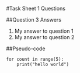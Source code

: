 #Task Sheet 1 Questions

##Question 3 Answers

1. My answer to question 1
2. My answer to question 2

##Pseudo-code

	for count in range(5):
		print("hello world")